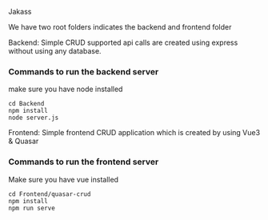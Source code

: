 Jakass

We have two root folders indicates the backend and frontend folder

Backend:
Simple CRUD supported api calls are created using express without using any database.
### Commands to run the backend server
make sure you have node installed
```
cd Backend
npm install
node server.js
```

Frontend:
Simple frontend CRUD application which is created by using Vue3 & Quasar
### Commands to run the frontend server
Make sure you have vue installed
```
cd Frontend/quasar-crud
npm install
npm run serve
```